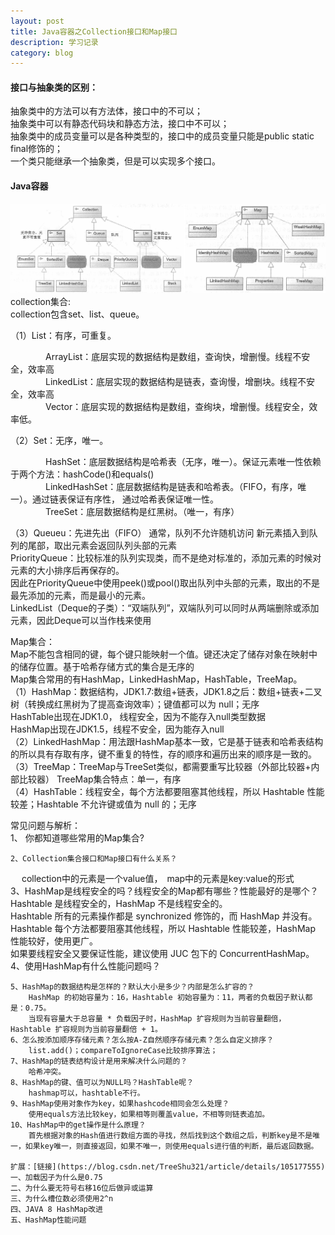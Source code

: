 ```yaml
---
layout: post
title: Java容器之Collection接口和Map接口
description: 学习记录
category: blog
---
```


#### 接口与抽象类的区别：  
抽象类中的方法可以有方法体，接口中的不可以；  
抽象类中可以有静态代码块和静态方法，接口中不可以；  
抽象类中的成员变量可以是各种类型的，接口中的成员变量只能是public static final修饰的；  
一个类只能继承一个抽象类，但是可以实现多个接口。  

#### Java容器
![关系](/images/rongqi/1-1.PNG)  
collection集合:  
collection包含set、list、queue。  

（1）List：有序，可重复。  

　　　　ArrayList：底层实现的数据结构是数组，查询快，增删慢。线程不安全，效率高  
　　　　LinkedList：底层实现的数据结构是链表，查询慢，增删块。线程不安全，效率高  
　　　　Vector：底层实现的数据结构是数组，查绚块，增删慢。线程安全，效率低。  

（2）Set：无序，唯一。  

　　　　HashSet：底层数据结构是哈希表（无序，唯一）。保证元素唯一性依赖于两个方法：hashCode()和equals()  
　　　　LinkedHashSet：底层数据结构是链表和哈希表。（FIFO，有序，唯一）。通过链表保证有序性， 通过哈希表保证唯一性。  
　　　　TreeSet：底层数据结构是红黑树。（唯一，有序）  

（3）Queueu：先进先出（FIFO） 通常，队列不允许随机访问  新元素插入到队列的尾部，取出元素会返回队列头部的元素  
		PriorityQueue：比较标准的队列实现类，而不是绝对标准的，添加元素的时候对元素的大小排序后再保存的。  
		因此在PriorityQueue中使用peek()或pool()取出队列中头部的元素，取出的不是最先添加的元素，而是最小的元素。  
		LinkedList（Deque的子类）：“双端队列”，双端队列可以同时从两端删除或添加元素，因此Deque可以当作栈来使用  
		
Map集合：  
Map不能包含相同的键，每个键只能映射一个值。键还决定了储存对象在映射中的储存位置。基于哈希存储方式的集合是无序的  
Map集合常用的有HashMap，LinkedHashMap，HashTable，TreeMap。  
	（1）HashMap：数据结构，JDK1.7:数组+链表，JDK1.8之后：数组+链表+二叉树（转换成红黑树为了提高查询效率）；键值都可以为 null；无序  
		HashTable出现在JDK1.0， 线程安全，因为不能存入null类型数据  
		HashMap出现在JDK1.5，线程不安全，因为能存入null   
	（2）LinkedHashMap：用法跟HashMap基本一致，它是基于链表和哈希表结构的所以具有存取有序，键不重复的特性，存的顺序和遍历出来的顺序是一致的。  
	（3）TreeMap：TreeMap与TreeSet类似，都需要重写比较器（外部比较器+内部比较器） TreeMap集合特点：单一，有序  
	（4）HashTable：线程安全，每个方法都要阻塞其他线程，所以 Hashtable 性能较差；Hashtable 不允许键或值为 null 的；无序  
	
常见问题与解析：  
	1、 你都知道哪些常用的Map集合?  

	2、Collection集合接口和Map接口有什么关系？  
　		collection中的元素是一个value值，　map中的元素是key:value的形式  
	3、HashMap是线程安全的吗？线程安全的Map都有哪些？性能最好的是哪个？  
		Hashtable 是线程安全的，HashMap 不是线程安全的。  
		Hashtable 所有的元素操作都是 synchronized 修饰的，而 HashMap 并没有。  
		Hashtable 每个方法都要阻塞其他线程，所以 Hashtable 性能较差，HashMap 性能较好，使用更广。  
		如果要线程安全又要保证性能，建议使用 JUC 包下的 ConcurrentHashMap。  
	4、使用HashMap有什么性能问题吗？  

	5、HashMap的数据结构是怎样的？默认大小是多少？内部是怎么扩容的？  
		HashMap 的初始容量为：16，Hashtable 初始容量为：11，两者的负载因子默认都是：0.75。  
		当现有容量大于总容量 * 负载因子时，HashMap 扩容规则为当前容量翻倍，Hashtable 扩容规则为当前容量翻倍 + 1。  
	6、怎么按添加顺序存储元素？怎么按A-Z自然顺序存储元素？怎么自定义排序？  
		list.add()；compareToIgnoreCase比较排序算法；  
	7、HashMap的链表结构设计是用来解决什么问题的？  
		哈希冲突。  
	8、HashMap的键、值可以为NULL吗？HashTable呢？  
		hashmap可以，hashtable不行。  
	9、HashMap使用对象作为key，如果hashcode相同会怎么处理？  
		使用equals方法比较key，如果相等则覆盖value，不相等则链表追加。  
	10、HashMap中的get操作是什么原理？  
		首先根据对象的Hash值进行数组方面的寻找，然后找到这个数组之后，判断key是不是唯一，如果key唯一，则直接返回，如果不唯一，则使用equals进行值的判断，最后返回数据。  

	扩展：[链接](https://blog.csdn.net/TreeShu321/article/details/105177555)
	一、加载因子为什么是0.75  
	二、为什么要无符号右移16位后做异或运算  
	三、为什么槽位数必须使用2^n  
	四、JAVA 8 HashMap改进  
	五、HashMap性能问题  